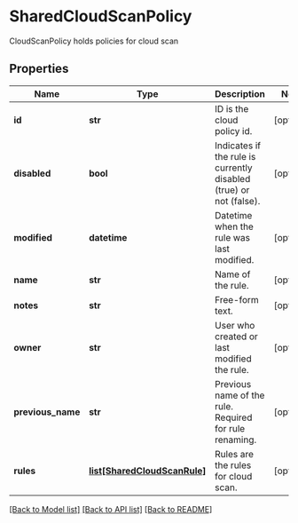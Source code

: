 # SharedCloudScanPolicy

CloudScanPolicy holds policies for cloud scan

## Properties
Name | Type | Description | Notes
------------ | ------------- | ------------- | -------------
**id** | **str** | ID is the cloud policy id.  | [optional] 
**disabled** | **bool** | Indicates if the rule is currently disabled (true) or not (false).  | [optional] 
**modified** | **datetime** | Datetime when the rule was last modified.  | [optional] 
**name** | **str** | Name of the rule.  | [optional] 
**notes** | **str** | Free-form text.  | [optional] 
**owner** | **str** | User who created or last modified the rule.  | [optional] 
**previous_name** | **str** | Previous name of the rule. Required for rule renaming.  | [optional] 
**rules** | [**list[SharedCloudScanRule]**](SharedCloudScanRule.md) | Rules are the rules for cloud scan.  | [optional] 

[[Back to Model list]](../README.md#documentation-for-models) [[Back to API list]](../README.md#documentation-for-api-endpoints) [[Back to README]](../README.md)


